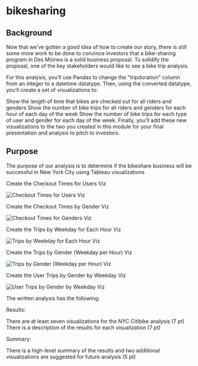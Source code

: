 # bikesharing

## **Background**

Now that we've gotten a good idea of how to create our story, there is still some more work to be done to convince investors that a bike-sharing program in Des Moines is a solid business proposal. To solidify the proposal, one of the key stakeholders would like to see a bike trip analysis.

For this analysis, you’ll use Pandas to change the "tripduration" column from an integer to a datetime datatype. Then, using the converted datatype, you’ll create a set of visualizations to:

Show the length of time that bikes are checked out for all riders and genders
Show the number of bike trips for all riders and genders for each hour of each day of the week
Show the number of bike trips for each type of user and gender for each day of the week.
Finally, you’ll add these new visualizations to the two you created in this module for your final presentation and analysis to pitch to investors.

## **Purpose**

The purpose of our analysis is to determine if the bikeshare business will be successful in New York City using Tableau visualizations

Create the Checkout Times for Users Viz

![Checkout Times for Users Viz](https://user-images.githubusercontent.com/103234661/193243619-18d00e57-36e0-4513-a3d2-a9124cde9713.png)


Create the Checkout Times by Gender Viz

![Checkout Times for Genders Viz](https://user-images.githubusercontent.com/103234661/193246370-92de1116-d4dc-4d22-a851-232156cb441d.png)


Create the Trips by Weekday for Each Hour Viz

![Trips by Weekday for Each Hour Viz](https://user-images.githubusercontent.com/103234661/193250435-409faca8-346e-4bdc-a054-72149c37e073.png)


Create the Trips by Gender (Weekday per Hour) Viz

![Trips by Gender (Weekday per Hour) Viz](https://user-images.githubusercontent.com/103234661/193255440-2ea43ece-08f4-448e-8450-3408823e9c31.png)

Create the User Trips by Gender by Weekday Viz

![User Trips by Gender by Weekday Viz](https://user-images.githubusercontent.com/103234661/193255803-6b84e124-cbb3-4d09-9c4f-3c30b4d2c887.png)


The written analysis has the following:


Results:

There are at least seven visualizations for the NYC Citibike analysis (7 pt)
There is a description of the results for each visualization (7 pt)

Summary:

There is a high-level summary of the results and two additional visualizations are suggested for future analysis (5 pt)
